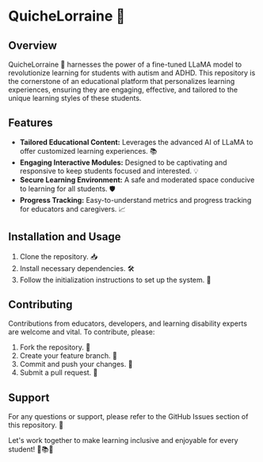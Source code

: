 # QuicheLorraine 🚀

## Overview
QuicheLorraine 🌈 harnesses the power of a fine-tuned LLaMA model to revolutionize learning for students with autism and ADHD. This repository is the cornerstone of an educational platform that personalizes learning experiences, ensuring they are engaging, effective, and tailored to the unique learning styles of these students.

## Features
- **Tailored Educational Content:** Leverages the advanced AI of LLaMA to offer customized learning experiences. 📚
- **Engaging Interactive Modules:** Designed to be captivating and responsive to keep students focused and interested. 💡
- **Secure Learning Environment:** A safe and moderated space conducive to learning for all students. 🛡️
- **Progress Tracking:** Easy-to-understand metrics and progress tracking for educators and caregivers. 📈

## Installation and Usage
1. Clone the repository. 📥
2. Install necessary dependencies. 🛠️
3. Follow the initialization instructions to set up the system. 🔧

## Contributing
Contributions from educators, developers, and learning disability experts are welcome and vital. To contribute, please:
1. Fork the repository. 🍴
2. Create your feature branch. 🌿
3. Commit and push your changes. 💾
4. Submit a pull request. 💌

## Support
For any questions or support, please refer to the GitHub Issues section of this repository. 🤝

Let's work together to make learning inclusive and enjoyable for every student! 🌟📚🎉

